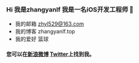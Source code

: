 ### Hi 我是zhangyanlf  我是一名iOS开发工程师 👋

- 我的邮箱 zhyl529@163.com
- 我的博客 zhangyanlf.top
- 我的爱好 篮球

#### 您可以在[新浪微博](http://weibo.com/u/3965283870?refer_flag=1005055010_) [Twitter](https://twitter.com/#!/zhangyanlf)上找到我。

<!--
**zhangyanlf/zhangyanlf** is a ✨ _special_ ✨ repository because its `README.md` (this file) appears on your GitHub profile.

Here are some ideas to get you started:

- 🔭 I’m currently working on ...
- 🌱 I’m currently learning ...
- 👯 I’m looking to collaborate on ...
- 🤔 I’m looking for help with ...
- 💬 Ask me about ...
- 📫 How to reach me: ...
- 😄 Pronouns: ...
- ⚡ Fun fact: ...
-->
